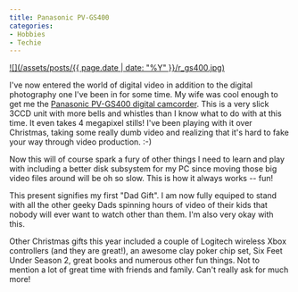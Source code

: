```yaml
---
title: Panasonic PV-GS400
categories:
- Hobbies
- Techie
---
```


[![](/assets/posts/{{ page.date | date: "%Y" }}/r_gs400.jpg)](http://www2.panasonic.com/webapp/wcs/stores/servlet/vModelDetail?displayTab=O&storeId=11251&catalogId=11005&itemId=70622&catGroupId=17171&modelNo=PV-GS400&surfModel=PV-GS400)


I've now entered the world of digital video in addition to the digital photography one I've been in for some time. My wife was cool enough to get me the [Panasonic PV-GS400 digital camcorder](http://www2.panasonic.com/webapp/wcs/stores/servlet/vModelDetail?displayTab=O&storeId=11251&catalogId=11005&itemId=70622&catGroupId=17171&modelNo=PV-GS400&surfModel=PV-GS400). This is a very slick 3CCD unit with more bells and whistles than I know what to do with at this time. It even takes 4 megapixel stills! I've been playing with it over Christmas, taking some really dumb video and realizing that it's hard to fake your way through video production. :-)

Now this will of course spark a fury of other things I need to learn and play with including a better disk subsystem for my PC since moving those big video files around will be oh so slow. This is how it always works -- fun!

This present signifies my first "Dad Gift". I am now fully equiped to stand with all the other geeky Dads spinning hours of video of their kids that nobody will ever want to watch other than them. I'm also very okay with this.

Other Christmas gifts this year included a couple of Logitech wireless Xbox controllers (and they are great!), an awesome clay poker chip set, Six Feet Under Season 2, great books and numerous other fun things. Not to mention a lot of great time with friends and family. Can't really ask for much more!
